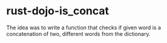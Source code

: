 # rust-dojo-is_concat
The idea was to write a function that checks if given word is a concatenation of two, different words from the dictionary.

